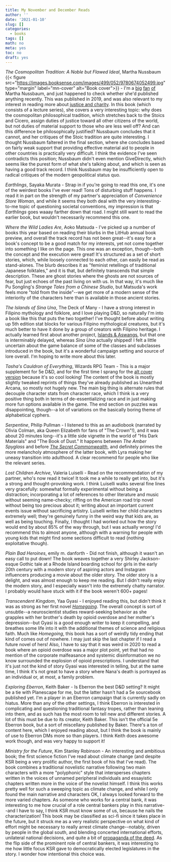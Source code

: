 ```yaml
---
title: My November and December Reads
author: ''
date: '2021-01-10'
slug: []
categories:
  - books
tags: []
math: no
meta: yes
toc: no
draft: yes
---
```


*The Cosmopolitan Tradition: A Noble but Flawed Ideal*, Martha Nussbaum {{< figure src="https://images.booksense.com/images/499/052/9780674052499.jpg" type="margin" label="mn-cover" alt="Book cover">}} - I'm a [big](/post/2018-05-29-sex-and-social-justice/) [fan](/post/2018-07-08-anger-and-forgiveness-resentment-generosity-justice/) [of](/post/2018-08-04-the-monarchy-of-fear-a-philosopher-looks-at-our-political-crisis/) Martha Nussbaum, and just happened to check whether she'd published anything recently. This was published in 2019, and was also relevant to my interest in reading more about [justice and charity](/post/2020-12-24-effective-giving-reparative-giving/). In this book (which consists of a lecture series), she covers a very interesting topic: why does the cosmopolitan philosophical tradition, which stretches back to the Stoics and Cicero, assign duties of justice toward all other citizens of the world, but not duties of material support to those who are less well off? And can this difference be philosophically justified? Nussbaum concludes that it cannot, and her critiques of the Stoic tradition are quite interesting. I thought Nussbaum faltered in the final section, where she concludes based on fairly weak support that providing effective material aid to people in other countries is practically very difficult. I think the evidence I've seen contradicts this position; Nussbaum didn't even mention GiveDirectly, which seems like the purest form of what she's talking about, and which is seen as having a good track record. I think Nussbaum may be insufficiently open to radical critiques of the modern geopolitical status quo.

<!--more-->

*Earthlings*, Sayaka Murata - Strap in if you're going to read this one, it's one of the weirdest books I've ever read! Tons of disturbing stuff happens. I read it in part on the strength of my partner's appreciation of *Convenience Store Woman*, and while it seems they both deal with the very interesting-to-me topic of questioning societal conventions, my impression is that *Earthlings* goes waaay farther down that road. I might still want to read the earlier book, but wouldn't necessarily recommend this one.

*Where the Wild Ladies Are*, Aoko Matsuda - I've picked up a number of books this year based on reading their blurbs in the LitHub annual book preview, and overall the track record has not been great--it's easy for a book's concept to be a good match for my interests, yet not come together into something I like on the page. This one was an exception, though--both the concept and the execution were great! It's structured as a set of short stories, which, while loosely connected to each other, can easily be read as stand-alones. The blurb describes it as "feminist retellings of traditional Japanese folktales," and it is that, but definitely transcends that simple description. These are ghost stories where the ghosts are not sources of fear, but just echoes of the past living on with us. In that way, it's much like Pu Songling's *Strange Tales from a Chinese Studio*, but Matsuda's work feels more "told from the inside"--we get more of a modern sense of the interiority of the characters here than is available in those ancient stories. 

*The Islands of Sina Una*, The Deck of Many - I have a strong interest in Filipino mythology and folklore, and I love playing D&D, so naturally I'm into a book like this that puts the two together! I've thought before about writing up 5th edition stat blocks for various Filipino mythological creatures, but it's much better to have it done by a group of creators with Filipino heritage. I actually learned first about another project, [Islands & Aswangs](https://www.islandsandaswangs.com/), but that one is interminably delayed, whereas *Sina Una* actually shipped! I felt a little uncertain about the game balance of some of the classes and subclasses introduced in the book, but it's a wonderful campaign setting and source of lore overall. I'm hoping to write more about this later. 

*Tasha's Cauldron of Everything*, Wizards RPG Team - This is a major supplement for 5e D&D, and for the first time I sprang for the [alt cover version](https://dragonslair.us/role-playing-games/tasha-39-s-cauldron-spec-edition/) because it's so cool looking! The content of the book is mostly slightly tweaked reprints of things they've already published as Unearthed Arcana, so mostly not hugely new. The main big thing is alternate rules that decouple character stats from character race, which I think is a very positive thing both in terms of de-essentializing race and in just making more fun options available in the game. The end section on puzzles was disappointing, though--a lot of variations on the basically boring theme of alphabetical cyphers.

*Serpentine*, Philip Pullman - I listened to this as an audiobook (narrated by Olivia Colman, aka Queen Elizabeth for fans of "The Crown"!), and it was about 20 minutes long--it's a little side vignette in the world of "His Dark Materials" and "The Book of Dust." It happens between *The Amber Spyglass* and before [*The Secret Commonwealth*](/post/2019-12-27-the-secret-commonwealth/), and definitely primes the more melancholy atmosphere of the latter book, with Lyra making her uneasy transition into adulthood. A clear recommend for people who like the relevant series.

*Lost Children Archive*, Valeria Luiselli - Read on the recommendation of my partner, who's now read it twice! It took me a while to really get into, but it's a strong and thought-provoking work. I think Luiselli walks several fine lines very gracefully: somewhat formally experimental without being a distraction; incorporating a lot of references to other literature and music without seeming name-checky; riffing on the American road trip novel without being too precious about it; writing about an important current events issue without sacrificing artistry. Luiselli writes her child characters extremely well; they're genuinely funny in the weird way that kids are, as well as being touching. Finally, I thought I had worked out how the story would end by about 85% of the way through, but I was actually wrong! I'd recommend this to almost anyone, although with a warning for people with young kids that might find some sections difficult to read (nothing exploitative though). 

*Plain Bad Heroines*, emily m. danforth - Did not finish, although it wasn't an easy call to put down! The book weaves together a very Shirley Jackson-esque Gothic tale at a Rhode Island boarding school for girls in the early 20th century with a modern story of aspiring actors and Instagram influencers producing a movie about the older story. The older story is a delight, and was almost enough to keep me reading. But I didn't really enjoy the modern story, and I especially wasn't into the extremely chatty narrator. I probably would have stuck with it if the book weren't 600+ pages!

*Transcendent Kingdom*, Yaa Gyasi - I enjoyed reading this, but didn't think it was as strong as her first novel [*Homegoing*](/post/2016-12-15-homegoing/). The overall concept is sort of unsubtle--a neuroscientist studies reward-seeking behavior as she grapples with her brother's death by opioid overdose and her mother's depression--but Gyasi is a good enough writer to keep it compelling, and breathes some life into it with the additional themes of science and religious faith. Much like *Homegoing*, this book has a sort of weirdly tidy ending that kind of comes out of nowhere. I may just skip the last chapter if I read a future novel of hers! Also, I have to say that it was weird in 2020 to read a book where an opioid overdose was a major plot point, yet that had no mention of the corporate malfeasance and systemic disinformation we no know surrounded the explosion of opioid prescriptions. I understand that it's just not the kind of story Gyasi was interested in telling, but at the same time, I think it's not great to have a story where Nana's death is portrayed as an individual or, at most, a family problem.

*Exploring Eberron*, Keith Baker - Is Eberron the best D&D setting? It might be a tie with Planescape for me, but the latter hasn't had a 5e sourcebook published yet. I'm a player in an Eberron campaign that is currently sadly on hiatus. More than any of the other settings, I think Eberron is interested in complicating and questioning traditional fantasy tropes, rather than leaning into them, and as such has the most room to tell new and different stories. A lot of this must be due to its creator, Keith Baker. This isn't the official 5e Eberron book, but a sort of miscellany published by Baker. There's a ton of content here, which I enjoyed reading about, but I think the book is mainly of use to Eberron DMs more so than players. I think Keith does awesome work though, and was very happy to support it!

*Ministry for the Future*, Kim Stanley Robinson - An interesting and ambitious book; the first science fiction I've read about climate change (and despite KSR being a very prolific author, the first book of his that I've read). The book combines a traditional novelistic narrative following two main characters with a more "polyphonic" style that intersperses chapters written in the voices of unnamed peripheral individuals and essayistic chapters written more in the voice of the novelist himself. I think this works pretty well for such a sweeping topic as climate change, and while I only found the main narrative and characters OK, I always looked forward to the more varied chapters. As someone who works for a central bank, it was interesting to me how crucial of a role central bankers play in this narrative--and I have to say, I think KSR must know some of us, because he nails the characterization! This book may be classified as sci-fi since it takes place in the future, but it struck me as a very realistic perspective on what kind of effort might be necessary to really arrest climate change--notably, driven by people in the global south, and blending concerted international efforts, unilateral national decisions, and quite a bit of [propaganda of the deed](https://en.wikipedia.org/wiki/Propaganda_of_the_deed). As the flip side of the prominent role of central bankers, it was interesting to me how little focus KSR gave to democratically elected legislatures in the story. I wonder how intentional this choice was.